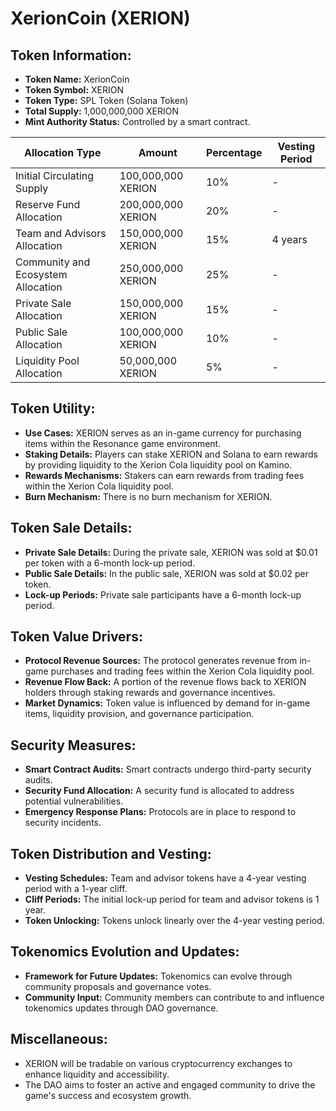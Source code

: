 # XerionCoin (XERION)

## Token Information:
- **Token Name:** XerionCoin
- **Token Symbol:** XERION
- **Token Type:** SPL Token (Solana Token)
- **Total Supply:** 1,000,000,000 XERION
- **Mint Authority Status:** Controlled by a smart contract.

| Allocation Type                | Amount           | Percentage   | Vesting Period   |
|--------------------------------|------------------|--------------|------------------|
| Initial Circulating Supply     | 100,000,000 XERION | 10%         | -                |
| Reserve Fund Allocation        | 200,000,000 XERION | 20%         | -                |
| Team and Advisors Allocation   | 150,000,000 XERION | 15%         | 4 years          |
| Community and Ecosystem Allocation | 250,000,000 XERION | 25%    | -                |
| Private Sale Allocation        | 150,000,000 XERION | 15%         | -                |
| Public Sale Allocation         | 100,000,000 XERION | 10%         | -                |
| Liquidity Pool Allocation      | 50,000,000 XERION  | 5%          | -                |

## Token Utility:
- **Use Cases:** XERION serves as an in-game currency for purchasing items within the Resonance game environment.
- **Staking Details:** Players can stake XERION and Solana to earn rewards by providing liquidity to the Xerion Cola liquidity pool on Kamino.
- **Rewards Mechanisms:** Stakers can earn rewards from trading fees within the Xerion Cola liquidity pool.
- **Burn Mechanism:** There is no burn mechanism for XERION.

## Token Sale Details:
- **Private Sale Details:** During the private sale, XERION was sold at $0.01 per token with a 6-month lock-up period.
- **Public Sale Details:** In the public sale, XERION was sold at $0.02 per token.
- **Lock-up Periods:** Private sale participants have a 6-month lock-up period.

## Token Value Drivers:
- **Protocol Revenue Sources:** The protocol generates revenue from in-game purchases and trading fees within the Xerion Cola liquidity pool.
- **Revenue Flow Back:** A portion of the revenue flows back to XERION holders through staking rewards and governance incentives.
- **Market Dynamics:** Token value is influenced by demand for in-game items, liquidity provision, and governance participation.

## Security Measures:
- **Smart Contract Audits:** Smart contracts undergo third-party security audits.
- **Security Fund Allocation:** A security fund is allocated to address potential vulnerabilities.
- **Emergency Response Plans:** Protocols are in place to respond to security incidents.

## Token Distribution and Vesting:
- **Vesting Schedules:** Team and advisor tokens have a 4-year vesting period with a 1-year cliff.
- **Cliff Periods:** The initial lock-up period for team and advisor tokens is 1 year.
- **Token Unlocking:** Tokens unlock linearly over the 4-year vesting period.

## Tokenomics Evolution and Updates:
- **Framework for Future Updates:** Tokenomics can evolve through community proposals and governance votes.
- **Community Input:** Community members can contribute to and influence tokenomics updates through DAO governance.

## Miscellaneous:
- XERION will be tradable on various cryptocurrency exchanges to enhance liquidity and accessibility.
- The DAO aims to foster an active and engaged community to drive the game's success and ecosystem growth.
